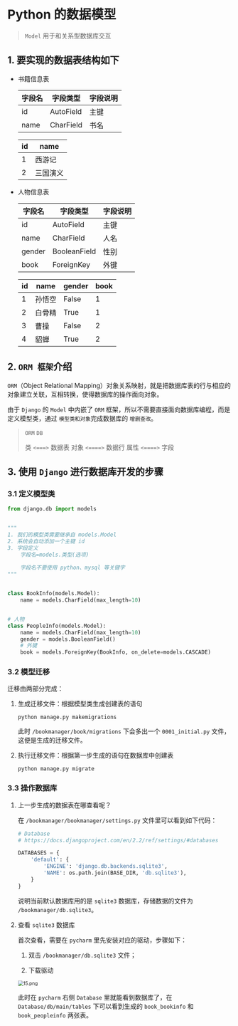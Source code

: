 # Python 的数据模型

> `Model` 用于和关系型数据库交互

## 1. 要实现的数据表结构如下

* 书籍信息表

  | 字段名 | 字段类型  | 字段说明 |
  | ------ | --------- | -------- |
  | id     | AutoField | 主键     |
  | name   | CharField | 书名     |

  | id   | name     |
  | ---- | -------- |
  | 1    | 西游记   |
  | 2    | 三国演义 |

* 人物信息表

  | 字段名 | 字段类型     | 字段说明 |
  | ------ | ------------ | -------- |
  | id     | AutoField    | 主键     |
  | name   | CharField    | 人名     |
  | gender | BooleanField | 性别     |
  | book   | ForeignKey   | 外键     |

  | id   | name   | gender | book |
  | ---- | ------ | ------ | ---- |
  | 1    | 孙悟空 | False  | 1    |
  | 2    | 白骨精 | True   | 1    |
  | 3    | 曹操   | False  | 2    |
  | 4    | 貂蝉   | True   | 2    |

## 2. `ORM 框架`介绍

`ORM`（Object Relational Mapping）对象关系映射，就是把数据库表的行与相应的对象建立关联，互相转换，使得数据库的操作面向对象。

由于 `Django` 的 `Model` 中内嵌了 `ORM` 框架，所以不需要直接面向数据库编程，而是定义模型类，通过 `模型类和对象`完成数据库的 `增删查改`。

>`ORM`						`DB`
>
>类		`<===>`	    数据表
>对象    `<====>`	  数据行
>属性	`<====>`	   字段

## 3. 使用 `Django` 进行数据库开发的步骤

### 3.1  定义模型类

```python
from django.db import models


"""
1. 我们的模型类需要继承自 models.Model
2. 系统会自动添加一个主键 id
3. 字段定义
    字段名=models.类型(选项)
    
    字段名不要使用 python、mysql 等关键字
"""


class BookInfo(models.Model):
    name = models.CharField(max_length=10)


# 人物
class PeopleInfo(models.Model):
    name = models.CharField(max_length=10)
    gender = models.BooleanField()
    # 外键
    book = models.ForeignKey(BookInfo, on_delete=models.CASCADE)
```



### 3.2 模型迁移

迁移由两部分完成：

1. 生成迁移文件：根据模型类生成创建表的语句

   ```shell
   python manage.py makemigrations
   ```

   此时 `/bookmanager/book/migrations` 下会多出一个 `0001_initial.py` 文件，这便是生成的迁移文件。

   

2. 执行迁移文件：根据第一步生成的语句在数据库中创建表

   ```shell
   python manage.py migrate
   ```

### 3.3 操作数据库

1. 上一步生成的数据表在哪查看呢？

   在 `/bookmanager/bookmanager/settings.py` 文件里可以看到如下代码：

   ```python
   # Database
   # https://docs.djangoproject.com/en/2.2/ref/settings/#databases
   
   DATABASES = {
       'default': {
           'ENGINE': 'django.db.backends.sqlite3',
           'NAME': os.path.join(BASE_DIR, 'db.sqlite3'),
       }
   }
   ```

   说明当前默认数据库用的是 `sqlite3` 数据库，存储数据的文件为 `/bookmanager/db.sqlite3`。

2. 查看 `sqlite3` 数据库

   首次查看，需要在 `pycharm` 里先安装对应的驱动，步骤如下：

   1. 双击 `/bookmanager/db.sqlite3` 文件；

   2. 下载驱动


   <img src="http://django_learn.zhangpan.online/static/15.png" alt="15.png" style="zoom:75%;" />

   此时在 `pycharm` 右侧 `Database` 里就能看到数据库了，在 `Database/db/main/tables` 下可以看到生成的 `book_bookinfo` 和 `book_peopleinfo` 两张表。


